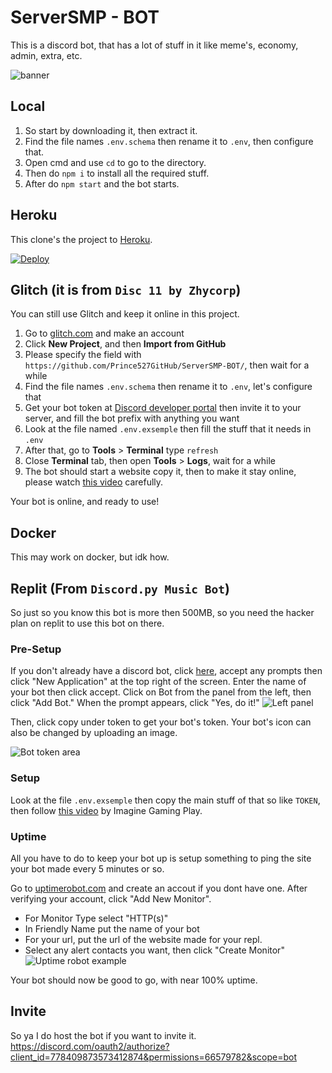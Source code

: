 # ServerSMP - BOT

This is a discord bot, that has a lot of stuff in it like meme's, economy, admin, extra, etc.

![banner](https://serversmp.netlify.app/banner.png)

## Local
1. So start by downloading it, then extract it.
2. Find the file names `.env.schema` then rename it to `.env`, then configure that.
3. Open cmd and use `cd` to go to the directory.
4. Then do `npm i` to install all the required stuff.
5. After do `npm start` and the bot starts.

## Heroku
This clone's the project to [Heroku](https://heroku.com/).

[![Deploy](https://www.herokucdn.com/deploy/button.svg)](https://heroku.com/deploy)

## Glitch (it is from ```Disc 11 by Zhycorp```)
You can still use Glitch and keep it online in this project.

1. Go to [glitch.com](https://glitch.com) and make an account
2. Click **New Project**, and then **Import from GitHub**
3. Please specify the field with `https://github.com/Prince527GitHub/ServerSMP-BOT/`, then wait for a while
4. Find the file names `.env.schema` then rename it to `.env`, let's configure that
5. Get your bot token at [Discord developer portal](https://discord.com/developers/applications) then invite it to your server, and fill the bot prefix with anything you want
6. Look at the file named `.env.exsemple` then fill the stuff that it needs in `.env`
7. After that, go to **Tools** > **Terminal** type `refresh`
8. Close **Terminal** tab, then open **Tools** > **Logs**, wait for a while
9. The bot should start a website copy it, then to make it stay online, please watch [this video](https://youtu.be/K2nqthN1xKQ?t=551) carefully.

Your bot is online, and ready to use!

## Docker
This may work on docker, but idk how.

## Replit (From `Discord.py Music Bot`)
So just so you know this bot is more then 500MB, so you need the hacker plan on replit to use this bot on there.

### Pre-Setup

If you don't already have a discord bot, click [here](https://discordapp.com/developers/), accept any prompts then click "New Application" at the top right of the screen.  Enter the name of your bot then click accept.  Click on Bot from the panel from the left, then click "Add Bot."  When the prompt appears, click "Yes, do it!"
![Left panel](https://i.imgur.com/hECJYWK.png)

Then, click copy under token to get your bot's token. Your bot's icon can also be changed by uploading an image.

![Bot token area](https://i.imgur.com/da0ktMC.png)

### Setup
Look at the file `.env.exsemple` then copy the main stuff of that so like `TOKEN`, then follow [this video](https://youtu.be/BKlv__1OoGc) by Imagine Gaming Play.

### Uptime

All you have to do to keep your bot up is setup something to ping the site your bot made every 5 minutes or so.

Go to [uptimerobot.com](https://uptimerobot.com/) and create an accout if you dont have one.  After verifying your account, click "Add New Monitor".

+ For Monitor Type select "HTTP(s)"
+ In Friendly Name put the name of your bot
+ For your url, put the url of the website made for your repl.
+ Select any alert contacts you want, then click "Create Monitor"
![Uptime robot example](https://i.imgur.com/Qd9LXEy.png)

Your bot should now be good to go, with near 100% uptime.

## Invite
So ya I do host the bot if you want to invite it.
https://discord.com/oauth2/authorize?client_id=778409873573412874&permissions=66579782&scope=bot
